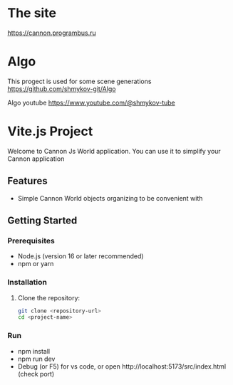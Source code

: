 # The site

https://cannon.programbus.ru

# Algo

This progect is used for some scene generations
https://github.com/shmykov-git/Algo

Algo youtube
https://www.youtube.com/@shmykov-tube

# Vite.js Project

Welcome to Cannon Js World application. You can use it to simplify your Cannon application

## Features

- Simple Cannon World objects organizing to be convenient with

## Getting Started

### Prerequisites

- Node.js (version 16 or later recommended)
- npm or yarn

### Installation

1. Clone the repository:
   ```bash
   git clone <repository-url>
   cd <project-name>

### Run

- npm install
- npm run dev
- Debug (or F5) for vs code, or open http://localhost:5173/src/index.html (check port)

